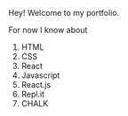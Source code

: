 Hey! Welcome to my portfolio. 

For now I know about 
1. HTML
1. CSS
1. React
1. Javascript
1. React.js
1. Repl.it
1. CHALK
